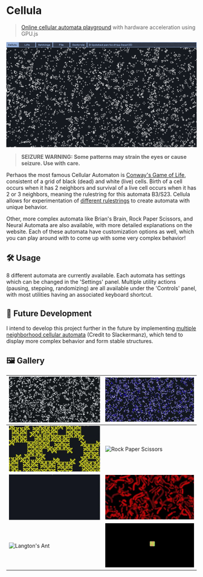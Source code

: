 # Cellula

> [Online cellular automata playground](https://niyaz-mohamed.github.io/Cellula) with hardware acceleration using GPU.js

![Made with pure HTML, CSS, and JS](images/Thumbnail/Thumbnail.gif)

> **SEIZURE WARNING: Some patterns may strain the eyes or cause seizure. Use with care.**

Perhaos the most famous Cellular Automaton is [Conway's Game of Life](https://en.wikipedia.org/wiki/Conway%27s_Game_of_Life), consistent of a grid of black (dead) and white (live) cells. Birth of a cell occurs when it has 2 neighbors and survival of a live cell occurs when it has 2 or 3 neighbors, meaning the rulestring for this automata B3/S23. Cellula allows for experimentation of [different rulestrings](https://conwaylife.com/wiki/List_of_Life-like_rules) to create automata with unique behavior.

Other, more complex automata like Brian's Brain, Rock Paper Scissors, and Neural Automata are also available, with more detailed explanations on the website. Each of these automata have customization options as well, which you can play around with to come up with some very complex behavior!

## 🛠️ Usage

8 different automata are currently available. Each automata has settings which can be changed in the 'Settings' panel. Multiple utility actions (pausing, stepping, randomizing) are all available under the 'Controls' panel, with most utilities having an associated keyboard shortcut.

## 🚀 Future Development

I intend to develop this project further in the future by implementing [multiple neighborhood cellular automata](https://slackermanz.com/understanding-multiple-neighborhood-cellular-automata/) (Credit to Slackermanz), which tend to display more complex behavior and form stable structures.

## 🖼️ Gallery

| ![Game of Life](https://raw.githubusercontent.com/Niyaz-Mohamed/Cellula/main/images/Life.webp)        | ![Brian's Brain](https://raw.githubusercontent.com/Niyaz-Mohamed/Cellula/main/images/BrianBrain.webp) |
| ----------------------------------------------------------------------------------------------------- | ----------------------------------------------------------------------------------------------------- |
| ![Wireworld](https://raw.githubusercontent.com/Niyaz-Mohamed/Cellula/main/images/Wireworld.webp)      | ![Rock Paper Scissors](https://raw.githubusercontent.com/Niyaz-Mohamed/Cellula/main/images/RPS.webp)  |
| ![Elementary](https://raw.githubusercontent.com/Niyaz-Mohamed/Cellula/main/images/Elementary.webp)    | ![Neural](https://raw.githubusercontent.com/Niyaz-Mohamed/Cellula/main/images/Neural.webp)            |
| ![Langton's Ant](https://raw.githubusercontent.com/Niyaz-Mohamed/Cellula/main/images/LangtonAnt.webp) | ![Huegene](https://raw.githubusercontent.com/Niyaz-Mohamed/Cellula/main/images/Huegene.webp)          |
